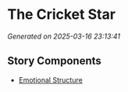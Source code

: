 # The Cricket Star

*Generated on 2025-03-16 23:13:41*

## Story Components

- [Emotional Structure](./emotional_structure.txt)
